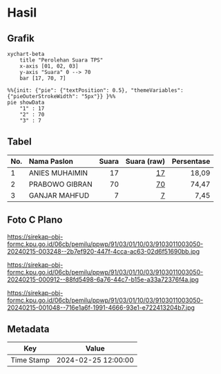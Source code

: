 # Hasil

## Grafik

```mermaid
xychart-beta
    title "Perolehan Suara TPS"
    x-axis [01, 02, 03]
    y-axis "Suara" 0 --> 70
    bar [17, 70, 7]
```

```mermaid
%%{init: {"pie": {"textPosition": 0.5}, "themeVariables": {"pieOuterStrokeWidth": "5px"}} }%%
pie showData
    "1" : 17
    "2" : 70
    "3" : 7
```

## Tabel

| No. | Nama Paslon    | Suara | Suara (raw) | Persentase |
|:--- |:-------------- | -----:| -----------:| ----------:|
| 1   | ANIES MUHAIMIN | 17    | [17][p-1]   | 18,09      |
| 2   | PRABOWO GIBRAN | 70    | [70][p-2]   | 74,47      |
| 3   | GANJAR MAHFUD  | 7     | [7][p-3]    | 7,45       |


[p-1]: https://github.com/gigit-pemilu/pemilu-2024-91-papua/blob/main/pilpres/hitung-suara/sub/91-papua/sub/03-jayapura/sub/01-sentani/sub/1003-hinekombe/sub/050-tps/sub/paslon-1.txt
[p-2]: https://github.com/gigit-pemilu/pemilu-2024-91-papua/blob/main/pilpres/hitung-suara/sub/91-papua/sub/03-jayapura/sub/01-sentani/sub/1003-hinekombe/sub/050-tps/sub/paslon-2.txt
[p-3]: https://github.com/gigit-pemilu/pemilu-2024-91-papua/blob/main/pilpres/hitung-suara/sub/91-papua/sub/03-jayapura/sub/01-sentani/sub/1003-hinekombe/sub/050-tps/sub/paslon-3.txt

## Foto C Plano

https://sirekap-obj-formc.kpu.go.id/06cb/pemilu/ppwp/91/03/01/10/03/9103011003050-20240215-003248--2b7ef920-447f-4cca-ac63-02d6f51690bb.jpg

https://sirekap-obj-formc.kpu.go.id/06cb/pemilu/ppwp/91/03/01/10/03/9103011003050-20240215-000912--88fd5498-6a76-44c7-b15e-a33a72376f4a.jpg

https://sirekap-obj-formc.kpu.go.id/06cb/pemilu/ppwp/91/03/01/10/03/9103011003050-20240215-001048--716e1a6f-1991-4666-93e1-e722413204b7.jpg


## Metadata

| Key        | Value               |
| ---------- | ------------------- |
| Time Stamp | 2024-02-25 12:00:00 |



